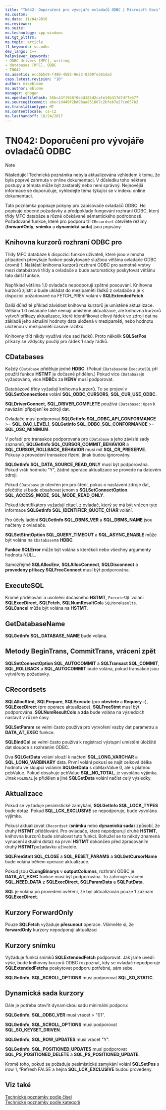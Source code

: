 ```yaml
---
title: "TN042: Doporučení pro vývojáře ovladačů ODBC | Microsoft Docs"
ms.custom: 
ms.date: 11/04/2016
ms.reviewer: 
ms.suite: 
ms.technology: cpp-windows
ms.tgt_pltfrm: 
ms.topic: article
f1_keywords: vc.odbc
dev_langs: C++
helpviewer_keywords:
- ODBC drivers [MFC], writing
- databases [MFC], ODBC
- TN042
ms.assetid: ecc6b5d9-f480-4582-9e22-8309fe561dad
caps.latest.revision: "10"
author: mikeblome
ms.author: mblome
manager: ghogen
ms.openlocfilehash: 55bc43f1948f0e4d185d2cafe14b317d7df7e677
ms.sourcegitcommit: ebec1d449f2bd98aa851667c2bfeb7e27ce657b2
ms.translationtype: MT
ms.contentlocale: cs-CZ
ms.lasthandoff: 10/24/2017
---
```

# <a name="tn042-odbc-driver-developer-recommendations"></a>TN042: Doporučení pro vývojáře ovladačů ODBC
> [!NOTE]
>  Následující Technická poznámka nebyla aktualizována vzhledem k tomu, že byla poprvé zahrnuta v online dokumentaci. V důsledku toho některé postupy a témata může být zastaralý nebo není správný. Nejnovější informace se doporučuje, vyhledejte téma týkající se v indexu online dokumentaci.  
  
 Tato poznámka popisuje pokyny pro zapisovače ovladačů ODBC. Ho popisuje obecné požadavky a předpoklady fungování rozhraní ODBC, který třídy MFC databáze a různé očekávané sémantického podrobnosti. Požadované funkce, které pro podporu tří `CRecordset` otevřete režimy (**forwardOnly**, **snímku** a **dynamická sada**) jsou popsány.  
  
## <a name="odbcs-cursor-library"></a>Knihovna kurzorů rozhraní ODBC pro  
 Třídy MFC databáze k dispozici funkce uživateli, které jsou v mnoha případech převyšuje funkce poskytované službou většina ovladače ODBC úrovně 1. Naštěstí knihovna kurzorů rozhraní ODBC pro samotné vrstvy mezi databázové třídy a ovladače a bude automaticky poskytovat většinu tato další funkce.  
  
 Například většina 1.0 ovladače nepodporují zpětné posouvání. Knihovna kurzorů zjistit a bude ukládat do mezipaměti řádků z ovladače a je k dispozici požadované na FETCH_PREV volání v **SQLExtendedFetch**.  
  
 Další důležité příklad závislost knihovna kurzorů je umístěné aktualizace. Většina 1.0 ovladače také nemají umístěné aktualizace, ale knihovna kurzorů vytvoří příkazy aktualizace, které identifikovat cílový řádek ve zdroji dat na základě jeho aktuální hodnoty data uložená v mezipaměti, nebo hodnotu uloženou v mezipaměti časové razítko.  
  
 Knihovny tříd nikdy využívá více sad řádků. Proto několik **SQLSetPos** příkazy se vždycky použijí pro řádek 1 sady řádků.  
  
## <a name="cdatabases"></a>CDatabases  
 Každý `CDatabase` přiděluje jedné **HDBC**. (Pokud `CDatabase`na `ExecuteSQL` při použití funkce **HSTMT** je dočasně přidělen.) Pokud více `CDatabase`je vyžadováno, více **HDBC**s za **HENV** musí podporovat.  
  
 Databázové třídy vyžadují knihovna kurzorů. To se projeví v **SQLSetConnections** volání **SQL_ODBC_CURSORS**, **SQL_CUR_USE_ODBC**.  
  
 **SQLDriverConnect**, **SQL_DRIVER_COMPLETE** používá `CDatabase::Open` k navázání připojení ke zdroji dat.  
  
 Ovladače musí podporovat **SQLGetInfo SQL_ODBC_API_CONFORMANCE** >= **SQL_OAC_LEVEL1**, **SQLGetInfo SQL_ODBC_SQL_CONFORMANCE**  >=  **SQL_OSC_MINIMUM**.  
  
 V pořadí pro transakce podporovaná pro `CDatabase` a jeho závislé sady záznamů, **SQLGetInfo SQL_CURSOR_COMMIT_BEHAVIOR** a **SQL_CURSOR_ROLLBACK_BEHAVIOR** musí mít **SQL_CR_PRESERVE**. Pokusy o provedení transakce řízení, jinak budou ignorovány.  
  
 **SQLGetInfo SQL_DATA_SOURCE_READ_ONLY** musí být podporována. Pokud vrátí hodnotu "Y", žádné operace aktualizace se provede na datovém zdroji.  
  
 Pokud `CDatabase` je otevřen jen pro čtení, pokus o nastavení zdroje dat, přečtěte si bude obsahovat jenom s **SQLSetConnectOption SQL_ACCESS_MODE**, **SQL_MODE_READ_ONLY**.  
  
 Pokud identifikátory vyžadují citací, z ovladač, který se má být vrácen tyto informace **SQLGetInfo SQL_IDENTIFIER_QUOTE_CHAR** volání.  
  
 Pro účely ladění **SQLGetInfo SQL_DBMS_VER** a **SQL_DBMS_NAME** jsou načteny z ovladače.  
  
 **SQLSetStmtOption SQL_QUERY_TIMEOUT** a **SQL_ASYNC_ENABLE** může být volána na `CDatabase`na **HDBC**.  
  
 **Funkce SQLError** může být volána s kterékoli nebo všechny argumenty hodnotu NULL.  
  
 Samozřejmě **SQLAllocEnv**, **SQLAllocConnect**, **SQLDisconnect** a **provedeny příkazy SQLFreeConnect** musí být podporována.  
  
## <a name="executesql"></a>ExecuteSQL  
 Kromě přidělování a uvolnění dočasného **HSTMT**, `ExecuteSQL` volání **SQLExecDirect**, **SQLFetch**, **SQLNumResultCol**a `SQLMoreResults`. **SQLCancel** může být volána na **HSTMT**.  
  
## <a name="getdatabasename"></a>GetDatabaseName  
 **SQLGetInfo SQL_DATABASE_NAME** bude volána.  
  
## <a name="begintrans-committrans-rollback"></a>Metody BeginTrans, CommitTrans, vrácení zpět  
 **SQLSetConnectOption SQL_AUTOCOMMIT** a **SQLTransact SQL_COMMIT**, **SQL_ROLLBACK** a **SQL_AUTOCOMMIT** bude volána, pokud transakce jsou vytvářeny požadavky.  
  
## <a name="crecordsets"></a>CRecordsets  
 **SQLAllocStmt**, **SQLPrepare**, **SQLExecute** (pro **otevřete** a **Requery –**), **SQLExecDirect**  (pro operace aktualizace), **SQLFreeStmt** musí být podporována. **SQLNumResultCols** a **zda** bude volána na výsledcích nastavit v různé časy.  
  
 **SQLSetParam** se velmi často používá pro vytvoření vazby dat parametru a **DATA_AT_EXEC** funkce.  
  
 **SQLBindCol** se velmi často používá k registraci výstupní umístění úložiště dat sloupce s rozhraním ODBC.  
  
 Dva **SQLGetData** volání slouží k načtení **SQL_LONG_VARCHAR** a **SQL_LONG_VARBINARY** data. První volání pokusí se najít celková délka hodnotu ve sloupci voláním **SQLGetData** s cbMaxValue 0, ale s platnou pcbValue. Pokud obsahuje pcbValue **SQL_NO_TOTAL**, je vyvolána výjimka. Jinak `HGLOBAL` je přidělen a jiné **SQLGetData** volání načíst celý výsledky.  
  
## <a name="updating"></a>Aktualizace  
 Pokud se vyžaduje pesimistické zamykání, **SQLGetInfo SQL_LOCK_TYPES** bude dotaz. Pokud **SQL_LCK_EXCLUSIVE** se nepodporuje, bude vyvolána výjimka.  
  
 Pokusí aktualizovat `CRecordset` (**snímku** nebo **dynamická sada**) způsobí, že druhý **HSTMT** přidělování. Pro ovladače, které nepodporují druhé **HSTMT**, knihovna kurzorů bude simulovat tuto funkci. Bohužel se to někdy znamená vynucení aktuální dotaz na první **HSTMT** dokončen před zpracováním druhý **HSTMT**požadavku uživatele.  
  
 **SQLFreeStmt SQL_CLOSE** a **SQL_RESET_PARAMS** a **SQLGetCursorName** bude volána během operace aktualizace.  
  
 Pokud jsou **CLongBinarys** v **outputColumns**, rozhraní ODBC je **DATA_AT_EXEC** funkce musí být podporována. To zahrnuje vrácení **SQL_NEED_DATA** z **SQLExecDirect**, **SQLParamData** a **SQLPutData**.  
  
 **SQL** je volána po provedení ověření, že byl aktualizován pouze 1 záznam **SQLExecDirect**.  
  
## <a name="forwardonly-cursors"></a>Kurzory ForwardOnly  
 Pouze **SQLFetch** vyžaduje **přesunout** operace. Všimněte si, že **forwardOnly** kurzory nepodporují aktualizaci.  
  
## <a name="snapshot-cursors"></a>Kurzory snímku  
 Vyžaduje funkcí snímků **SQLExtendedFetch** podporovat. Jak jsme uvedli výše, bude knihovny kurzorů ODBC rozpoznat, kdy se ovladač nepodporuje **SQLExtendedFetch**a poskytovat podporu potřebné, sám sebe.  
  
 **SQLGetInfo**, **SQL_SCROLL_OPTIONS** musí podporovat **SQL_SO_STATIC**.  
  
## <a name="dynaset-cursors"></a>Dynamická sada kurzory  
 Dále je potřeba otevřít dynamickou sadu minimální podporu:  
  
 **SQLGetInfo**, **SQL_ODBC_VER** musí vracet > "01".  
  
 **SQLGetInfo**, **SQL_SCROLL_OPTIONS** musí podporovat **SQL_SO_KEYSET_DRIVEN**.  
  
 **SQLGetInfo**, **SQL_ROW_UPDATES** musí vracet "Y".  
  
 **SQLGetInfo**, **SQL_POSITIONED_UPDATES** musí podporovat **SQL_PS_POSITIONED_DELETE** a **SQL_PS_POSITIONED_UPDATE**.  
  
 Kromě toho, pokud se požaduje pesimistické zamykání volání **SQLSetPos** s irow 1, fRefresh FALSE a hejna **SQL_LCK_EXCLUSIVE** budou provedeny.  
  
## <a name="see-also"></a>Viz také  
 [Technické poznámky podle čísel](../mfc/technical-notes-by-number.md)   
 [Technické poznámky podle kategorií](../mfc/technical-notes-by-category.md)


